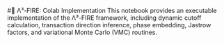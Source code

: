 #🧠 Λ³-FIRE: Colab Implementation
This notebook provides an executable implementation of the Λ³-FIRE framework, including dynamic cutoff calculation, transaction direction inference, phase embedding, Jastrow factors, and variational Monte Carlo (VMC) routines.
